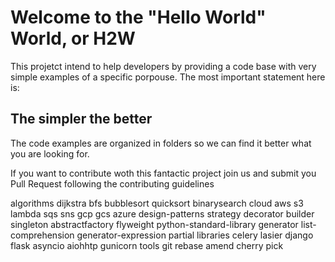 
# Welcome to the "Hello World" World, or H2W

This projetct intend to help developers by providing a code base with very simple examples of a specific porpouse. The most important statement here is:

## The simpler the better

The code examples are organized in folders so we can find it better what you are looking for.

If you want to contribute woth this fantactic project join us and submit you Pull Request following the contributing guidelines

algorithms
    dijkstra
    bfs
    bubblesort
    quicksort
    binarysearch
cloud
    aws
        s3
        lambda
        sqs
        sns
    gcp
        gcs
    azure
design-patterns
    strategy
    decorator
    builder
    singleton
    abstractfactory
    flyweight
python-standard-library
    generator
    list-comprehension
    generator-expression
    partial
libraries
    celery
    lasier
    django
    flask
    asyncio
    aiohhtp
    gunicorn
tools
    git
        rebase
        amend
        cherry pick
